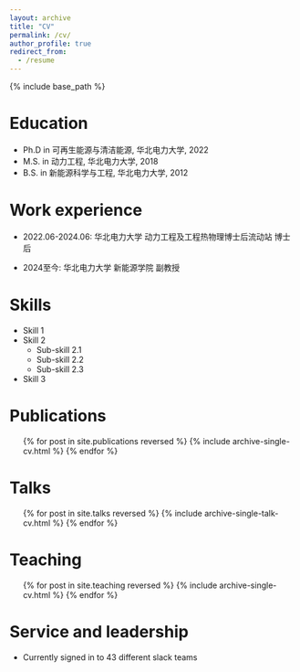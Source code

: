 ```yaml
---
layout: archive
title: "CV"
permalink: /cv/
author_profile: true
redirect_from:
  - /resume
---
```


{% include base_path %}

Education
======
* Ph.D in 可再生能源与清洁能源, 华北电力大学, 2022
* M.S. in 动力工程, 华北电力大学, 2018
* B.S. in 新能源科学与工程, 华北电力大学, 2012

Work experience
======
* 2022.06-2024.06: 华北电力大学 动力工程及工程热物理博士后流动站 博士后

* 2024至今: 华北电力大学 新能源学院 副教授

  
Skills
======
* Skill 1
* Skill 2
  * Sub-skill 2.1
  * Sub-skill 2.2
  * Sub-skill 2.3
* Skill 3

Publications
======
  <ul>{% for post in site.publications reversed %}
    {% include archive-single-cv.html %}
  {% endfor %}</ul>
  
Talks
======
  <ul>{% for post in site.talks reversed %}
    {% include archive-single-talk-cv.html  %}
  {% endfor %}</ul>
  
Teaching
======
  <ul>{% for post in site.teaching reversed %}
    {% include archive-single-cv.html %}
  {% endfor %}</ul>
  
Service and leadership
======
* Currently signed in to 43 different slack teams
